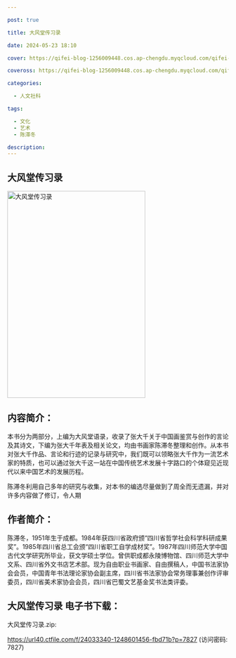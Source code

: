 ```yaml
---

post: true

title: 大风堂传习录

date: 2024-05-23 18:10

cover: https://qifei-blog-1256009448.cos.ap-chengdu.myqcloud.com/qifei-blog/66207cab0ea9cb140366baf9.jpg

coveross: https://qifei-blog-1256009448.cos.ap-chengdu.myqcloud.com/qifei-blog/66207cab0ea9cb140366baf9.jpg

categories:

  - 人文社科

tags:

  - 文化
  - 艺术
  - 陈滞冬

description:
---
```


## 大风堂传习录
<img alt="大风堂传习录 " class="aligncenter loading" data-was-processed="true" decoding="async" fetchpriority="high" height="471" src="https://qifei-blog-1256009448.cos.ap-chengdu.myqcloud.com/qifei-blog/66207cab0ea9cb140366baf9.jpg " style="cursor: zoom-in;" width="314"/>

## 内容简介：

本书分为两部分，上编为大风堂语录，收录了张大千关于中国画鉴赏与创作的言论及其诗文，下编为张大千年表及相关论文，均由书画家陈滞冬整理和创作。从本书对张大千作品、言论和行迹的记录与研究中，我们既可以领略张大千作为一流艺术家的特质，也可以通过张大千这一站在中国传统艺术发展十字路口的个体窥见近现代以来中国艺术的发展历程。

陈滞冬利用自己多年的研究与收集，对本书的编选尽量做到了周全而无遗漏，并对许多内容做了修订，令人期

## 作者简介：

陈滞冬，1951年生于成都。1984年获四川省政府颁“四川省哲学社会科学科研成果奖”。1985年四川省总工会颁“四川省职工自学成材奖”。1987年四川师范大学中国古代文学研究所毕业，获文学硕士学位。曾供职成都永陵博物馆、四川师范大学中文系、四川省外文书店艺术部。现为自由职业书画家、自由撰稿人，中国书法家协会会员，中国青年书法理论家协会副主席，四川省书法家协会常务理事兼创作评审委员，四川省美术家协会会员，四川省巴蜀文艺基金奖书法类评委。

## 大风堂传习录 电子书下载：
大风堂传习录.zip: 

https://url40.ctfile.com/f/24033340-1248601456-fbd71b?p=7827 (访问密码: 7827)
